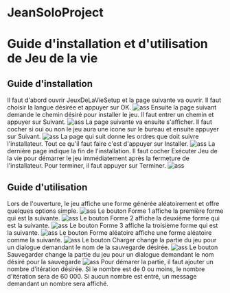 # JeanSoloProject

# Guide d'installation et d'utilisation de Jeu de la vie

## Guide d'installation
Il faut d'abord ouvrir JeuxDeLaVieSetup et la page suivante va ouvrir. Il faut choisir la langue désirée et appuyer sur OK.
![ass](Assets/OuvertureInstall.PNG)
Ensuite la page suivant demande le chemin désiré pour installer le jeu. Il faut entrer un chemin et appuyer sur Suivant.
![ass](Assets/InstallChemin.PNG)
La page suivante va ensuite s'afficher. Il faut cocher si oui ou non le jeu aura une icone sur le bureau et ensuite appuyer sur Suivant.
![ass](Assets/InstallIconeBureau.PNG)
La page qui suit donne les ordres que doit suivre l'installateur. Tout ce qu'il faut faire c'est d'appuyer sur Installer.
![ass](Assets/InstallPret.PNG)
La dernière page indique la fin de l'installation. Il faut cocher Exécuter Jeu de la vie pour démarrer le jeu immédiatement après la fermeture de l'installateur. Pour terminer, il faut appuyer sur Terminer.
![ass](Assets/InstallEnd.PNG)
## Guide d'utilisation
Lors de l'ouverture, le jeu affiche une forme générée aléatoirement et offre quelques options simple.
![ass](Assets/AppMain.PNG)
Le bouton Forme 1 affiche la première forme qui est la suivante.
![ass](Assets/AppF1.PNG)
Le bouton Forme 2 affiche la deuxième forme qui est la suivante.
![ass](Assets/AppF2.PNG)
Le bouton Forme 3 affiche la troisième forme qui est la suivante.
![ass](Assets/AppF3.PNG)
Le bouton Forme aléatoire affiche une forme aléatoire comme la suivante.
![ass](Assets/AppMain.PNG)
Le bouton Charger change la partie du jeu pour un dialogue demandant le nom de la sauvegarde désirée.
![ass](Assets/AppLoad.PNG)
Le bouton Sauvegarder change la partie du jeu pour un dialogue demandant le nom désiré pour la sauvegarde
![ass](Assets/AppSave.PNG)
Pour démarer la partie, il faut ajouter un nombre d'itération désirée. Si le nombre est de 0 ou moins, le nombre d'itération sera de 60 000. Si aucun nombre est entré, un message demandant un nombre sera affiché.
